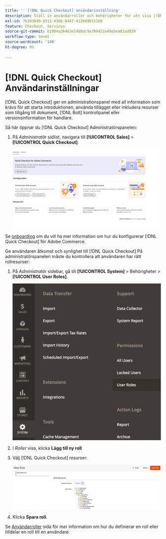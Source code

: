 ```yaml
---
title: '''[!DNL Quick Checkout] användarinställning'
description: Ställ in användarroller och behörigheter för att visa [!DNL Quick Checkout] Administratörspanelen.
exl-id: 76393840-8312-41bb-8447-412849815169
feature: Checkout, Services
source-git-commit: b1984a26463e14b8dc9a789421e49e5ea81ad039
workflow-type: tm+mt
source-wordcount: '149'
ht-degree: 0%

---
```


# [!DNL Quick Checkout] Användarinställningar

[!DNL Quick Checkout] ger en administrationspanel med all information som krävs för att starta introduktionen, använda tillägget eller inkludera resurser som tillgång till dokument, [!DNL Bolt] kontrollpanel eller versionsinformation för handlare.

Så här öppnar du [!DNL Quick Checkout] Administratörspanelen:

1. På _Administratör_ sidlist, navigera till **[!UICONTROL Sales]** > **[!UICONTROL Quick Checkout]**.

   ![Snabbutcheckning av meny](assets/overview-admin-panel.png)

Se [onboarding](../quick-checkout/onboarding.md) om du vill ha mer information om hur du konfigurerar [!DNL Quick Checkout] för Adobe Commerce.

Ge användaren åtkomst och synlighet till [!DNL Quick Checkout] På administratörspanelen måste du kontrollera att användaren har rätt rollresurser:

1. På _Administratör_ sidebar, gå till **[!UICONTROL System]** > Behörigheter > **[!UICONTROL User Roles]**.

   ![Användarroller](assets/user-roles-small.png)

1. I _Roller_ visa, klicka **Lägg till ny roll**
1. Välj [!DNL Quick Checkout] resurser:

   ![Snabb utcheckning av roller och behörigheter](assets/role-resource-quick-checkout.png)

1. Klicka **Spara roll**.

Se [Användarroller](https://docs.magento.com/user-guide/system/permissions-user-roles.html) sida för mer information om hur du definierar en roll eller tilldelar en roll till en användare.
